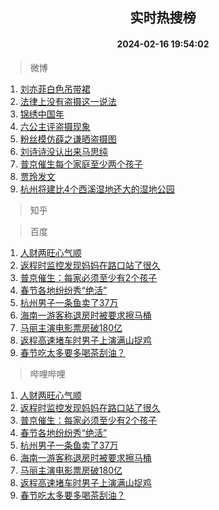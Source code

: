 <div align="center"><h2>实时热搜榜</h2><h4>2024-02-16 19:54:02</h4></div>

> 微博  

1. [刘亦菲白色吊带裙](https://s.weibo.com/weibo?q=%E5%88%98%E4%BA%A6%E8%8F%B2%E7%99%BD%E8%89%B2%E5%90%8A%E5%B8%A6%E8%A3%99&t=31&band_rank=1&Refer=top)<br />
2. [法律上没有盗摄这一说法](https://s.weibo.com/weibo?q=%23%E6%B3%95%E5%BE%8B%E4%B8%8A%E6%B2%A1%E6%9C%89%E7%9B%97%E6%91%84%E8%BF%99%E4%B8%80%E8%AF%B4%E6%B3%95%23&t=31&band_rank=2&Refer=top)<br />
3. [锦绣中国年](https://s.weibo.com/weibo?q=%23%E9%94%A6%E7%BB%A3%E4%B8%AD%E5%9B%BD%E5%B9%B4%23&t=31&band_rank=3&Refer=top)<br />
4. [六公主评盗摄现象](https://s.weibo.com/weibo?q=%23%E5%85%AD%E5%85%AC%E4%B8%BB%E8%AF%84%E7%9B%97%E6%91%84%E7%8E%B0%E8%B1%A1%23&t=31&band_rank=4&Refer=top)<br />
5. [粉丝模仿薛之谦晒盗摄图](https://s.weibo.com/weibo?q=%23%E7%B2%89%E4%B8%9D%E6%A8%A1%E4%BB%BF%E8%96%9B%E4%B9%8B%E8%B0%A6%E6%99%92%E7%9B%97%E6%91%84%E5%9B%BE%23&t=31&band_rank=5&Refer=top)<br />
6. [刘诗诗没认出来马思纯](https://s.weibo.com/weibo?q=%23%E5%88%98%E8%AF%97%E8%AF%97%E6%B2%A1%E8%AE%A4%E5%87%BA%E6%9D%A5%E9%A9%AC%E6%80%9D%E7%BA%AF%23&t=31&band_rank=6&Refer=top)<br />
7. [普京催生每个家庭至少两个孩子](https://s.weibo.com/weibo?q=%23%E6%99%AE%E4%BA%AC%E5%82%AC%E7%94%9F%E6%AF%8F%E4%B8%AA%E5%AE%B6%E5%BA%AD%E8%87%B3%E5%B0%91%E4%B8%A4%E4%B8%AA%E5%AD%A9%E5%AD%90%23&t=31&band_rank=7&Refer=top)<br />
8. [贾玲发文](https://s.weibo.com/weibo?q=%E8%B4%BE%E7%8E%B2%E5%8F%91%E6%96%87&t=31&band_rank=8&Refer=top)<br />
9. [杭州将建比4个西溪湿地还大的湿地公园](https://s.weibo.com/weibo?q=%23%E6%9D%AD%E5%B7%9E%E5%B0%86%E5%BB%BA%E6%AF%944%E4%B8%AA%E8%A5%BF%E6%BA%AA%E6%B9%BF%E5%9C%B0%E8%BF%98%E5%A4%A7%E7%9A%84%E6%B9%BF%E5%9C%B0%E5%85%AC%E5%9B%AD%23&t=31&band_rank=9&Refer=top)<br />

> 知乎  


> 百度  

1. [人财两旺心气顺](https://www.baidu.com/s?wd=%E4%BA%BA%E8%B4%A2%E4%B8%A4%E6%97%BA%E5%BF%83%E6%B0%94%E9%A1%BA&sa=fyb_news&rsv_dl=fyb_news)<br />
2. [返程时监控发现妈妈在路口站了很久](https://www.baidu.com/s?wd=%E8%BF%94%E7%A8%8B%E6%97%B6%E7%9B%91%E6%8E%A7%E5%8F%91%E7%8E%B0%E5%A6%88%E5%A6%88%E5%9C%A8%E8%B7%AF%E5%8F%A3%E7%AB%99%E4%BA%86%E5%BE%88%E4%B9%85&sa=fyb_news&rsv_dl=fyb_news)<br />
3. [普京催生：每家必须至少有2个孩子](https://www.baidu.com/s?wd=%E6%99%AE%E4%BA%AC%E5%82%AC%E7%94%9F%EF%BC%9A%E6%AF%8F%E5%AE%B6%E5%BF%85%E9%A1%BB%E8%87%B3%E5%B0%91%E6%9C%892%E4%B8%AA%E5%AD%A9%E5%AD%90&sa=fyb_news&rsv_dl=fyb_news)<br />
4. [春节各地纷纷秀“绝活”](https://www.baidu.com/s?wd=%E6%98%A5%E8%8A%82%E5%90%84%E5%9C%B0%E7%BA%B7%E7%BA%B7%E7%A7%80%E2%80%9C%E7%BB%9D%E6%B4%BB%E2%80%9D&sa=fyb_news&rsv_dl=fyb_news)<br />
5. [杭州男子一条鱼卖了37万](https://www.baidu.com/s?wd=%E6%9D%AD%E5%B7%9E%E7%94%B7%E5%AD%90%E4%B8%80%E6%9D%A1%E9%B1%BC%E5%8D%96%E4%BA%8637%E4%B8%87&sa=fyb_news&rsv_dl=fyb_news)<br />
6. [海南一游客称退房时被要求擦马桶](https://www.baidu.com/s?wd=%E6%B5%B7%E5%8D%97%E4%B8%80%E6%B8%B8%E5%AE%A2%E7%A7%B0%E9%80%80%E6%88%BF%E6%97%B6%E8%A2%AB%E8%A6%81%E6%B1%82%E6%93%A6%E9%A9%AC%E6%A1%B6&sa=fyb_news&rsv_dl=fyb_news)<br />
7. [马丽主演电影票房破180亿](https://www.baidu.com/s?wd=%E9%A9%AC%E4%B8%BD%E4%B8%BB%E6%BC%94%E7%94%B5%E5%BD%B1%E7%A5%A8%E6%88%BF%E7%A0%B4180%E4%BA%BF&sa=fyb_news&rsv_dl=fyb_news)<br />
8. [返程高速堵车时男子上演满山捉鸡](https://www.baidu.com/s?wd=%E8%BF%94%E7%A8%8B%E9%AB%98%E9%80%9F%E5%A0%B5%E8%BD%A6%E6%97%B6%E7%94%B7%E5%AD%90%E4%B8%8A%E6%BC%94%E6%BB%A1%E5%B1%B1%E6%8D%89%E9%B8%A1&sa=fyb_news&rsv_dl=fyb_news)<br />
9. [春节吃太多要多喝茶刮油？](https://www.baidu.com/s?wd=%E6%98%A5%E8%8A%82%E5%90%83%E5%A4%AA%E5%A4%9A%E8%A6%81%E5%A4%9A%E5%96%9D%E8%8C%B6%E5%88%AE%E6%B2%B9%EF%BC%9F&sa=fyb_news&rsv_dl=fyb_news)<br />

> 哔哩哔哩  

1. [人财两旺心气顺](https://www.baidu.com/s?wd=%E4%BA%BA%E8%B4%A2%E4%B8%A4%E6%97%BA%E5%BF%83%E6%B0%94%E9%A1%BA&sa=fyb_news&rsv_dl=fyb_news)<br />
2. [返程时监控发现妈妈在路口站了很久](https://www.baidu.com/s?wd=%E8%BF%94%E7%A8%8B%E6%97%B6%E7%9B%91%E6%8E%A7%E5%8F%91%E7%8E%B0%E5%A6%88%E5%A6%88%E5%9C%A8%E8%B7%AF%E5%8F%A3%E7%AB%99%E4%BA%86%E5%BE%88%E4%B9%85&sa=fyb_news&rsv_dl=fyb_news)<br />
3. [普京催生：每家必须至少有2个孩子](https://www.baidu.com/s?wd=%E6%99%AE%E4%BA%AC%E5%82%AC%E7%94%9F%EF%BC%9A%E6%AF%8F%E5%AE%B6%E5%BF%85%E9%A1%BB%E8%87%B3%E5%B0%91%E6%9C%892%E4%B8%AA%E5%AD%A9%E5%AD%90&sa=fyb_news&rsv_dl=fyb_news)<br />
4. [春节各地纷纷秀“绝活”](https://www.baidu.com/s?wd=%E6%98%A5%E8%8A%82%E5%90%84%E5%9C%B0%E7%BA%B7%E7%BA%B7%E7%A7%80%E2%80%9C%E7%BB%9D%E6%B4%BB%E2%80%9D&sa=fyb_news&rsv_dl=fyb_news)<br />
5. [杭州男子一条鱼卖了37万](https://www.baidu.com/s?wd=%E6%9D%AD%E5%B7%9E%E7%94%B7%E5%AD%90%E4%B8%80%E6%9D%A1%E9%B1%BC%E5%8D%96%E4%BA%8637%E4%B8%87&sa=fyb_news&rsv_dl=fyb_news)<br />
6. [海南一游客称退房时被要求擦马桶](https://www.baidu.com/s?wd=%E6%B5%B7%E5%8D%97%E4%B8%80%E6%B8%B8%E5%AE%A2%E7%A7%B0%E9%80%80%E6%88%BF%E6%97%B6%E8%A2%AB%E8%A6%81%E6%B1%82%E6%93%A6%E9%A9%AC%E6%A1%B6&sa=fyb_news&rsv_dl=fyb_news)<br />
7. [马丽主演电影票房破180亿](https://www.baidu.com/s?wd=%E9%A9%AC%E4%B8%BD%E4%B8%BB%E6%BC%94%E7%94%B5%E5%BD%B1%E7%A5%A8%E6%88%BF%E7%A0%B4180%E4%BA%BF&sa=fyb_news&rsv_dl=fyb_news)<br />
8. [返程高速堵车时男子上演满山捉鸡](https://www.baidu.com/s?wd=%E8%BF%94%E7%A8%8B%E9%AB%98%E9%80%9F%E5%A0%B5%E8%BD%A6%E6%97%B6%E7%94%B7%E5%AD%90%E4%B8%8A%E6%BC%94%E6%BB%A1%E5%B1%B1%E6%8D%89%E9%B8%A1&sa=fyb_news&rsv_dl=fyb_news)<br />
9. [春节吃太多要多喝茶刮油？](https://www.baidu.com/s?wd=%E6%98%A5%E8%8A%82%E5%90%83%E5%A4%AA%E5%A4%9A%E8%A6%81%E5%A4%9A%E5%96%9D%E8%8C%B6%E5%88%AE%E6%B2%B9%EF%BC%9F&sa=fyb_news&rsv_dl=fyb_news)<br />

